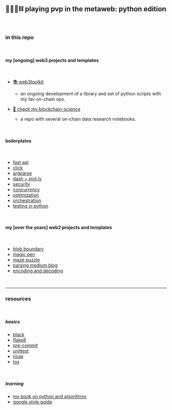 ## 🥷🏻🐍⛓️ playing pvp in the metaweb: python edition

<br>


### in this repo

<br>

#### my [ongoing] web3 projects and templates 

<br>

* [📚 web3toolkit](web3toolkit)
    - an ongoing development of a library and set of python scripts with my fav on-chain ops.

* [🔬 check my blockchain-science](https://github.com/go-outside-labs/blockchain-science)
    - a repo with several on-chain data research notebooks.

<br>

#### boilerplates

<br>

* [fast api](fastapi-location-app)
* [click](boilerplates-click)
* [argparse](boilerplates-argparse)
* [dash + plot.ly](boilerplates-dash)
* [security](boilerplates-security)
* [concurrency](boilerplates-concurrency)
* [optimization](boilerplates-optimization)
* [orchestration](boilerplates-orchestration)
* [testing in python](boilerplates-tests)


<br>



#### my [over the years] web2 projects and templates

<br>

* [blob boundary](small-projects/finding-blob-boundary)
* [magic pen](small-projects/magic-pen)
* [maze puzzle](small-projects/maze-puzzle)
* [parsing medium blog](small-projects/medium)
* [encoding and decoding](small-projects/enconding-decimals/)


<br>


----

### resources

<br>

##### basics

* [black](https://github.com/psf/black)
* [flake8 ](https://flake8.pycqa.org/en/latest/)
* [pre-commit](https://pre-commit.com/)
* [unittest](https://docs.python.org/3/library/unittest.html)
* [nose](https://nose.readthedocs.io/en/latest/)
* [tox](https://tox.wiki/en/latest/)

<br>

##### learning

* [my book on python and algorithms](https://github.com/go-outside-labs/algorithms-book)
* [google style guide](https://google.github.io/styleguide/pyguide.html)


